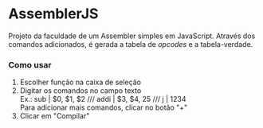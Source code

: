 # AssemblerJS

Projeto da faculdade de um Assembler simples em JavaScript. Através dos comandos adicionados, é gerada a tabela de *opcodes* e a tabela-verdade.

### Como usar

1. Escolher função na caixa de seleção
2. Digitar os comandos no campo texto  
Ex.: sub | $0, $1, $2 /// addi | $3, $4, 25 /// j | 1234  
Para adicionar mais comandos, clicar no botão "+"
3. Clicar em "Compilar"
